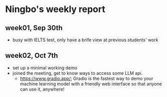 # Ningbo's weekly report

## week01, Sep 30th
- busy with IELTS test, only have a brife view at previous students' work

## week02, Oct 7th
- set up a minimal working demo
- joined the meeting, get to know ways to access some LLM api.
    - https://www.gradio.app/; Gradio is the fastest way to demo your machine learning model with a friendly web interface so that anyone can use it, anywhere!